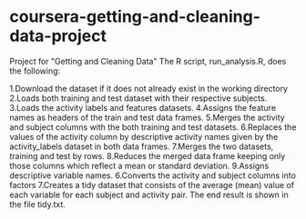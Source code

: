# coursera-getting-and-cleaning-data-project
Project for "Getting and Cleaning Data"
The R script, run_analysis.R, does the following:

1.Download the dataset if it does not already exist in the working directory
2.Loads both training and test dataset with their respective subjects.
3.Loads the activity labels and features datasets.
4.Assigns the feature names as headers of the train and test data frames.
5.Merges the activity and subject columns with the both training and test datasets.
6.Replaces the values of the activity column by descriptive activity names given by the activity_labels dataset in both data frames. 
7.Merges the two datasets, training and test by rows.
8.Reduces the merged data frame keeping only those columns which reflect a mean or standard deviation.
9.Assigns descriptive variable names.
6.Converts the activity and subject columns into factors
7.Creates a tidy dataset that consists of the average (mean) value of each variable for each subject and activity pair.
The end result is shown in the file tidy.txt.
